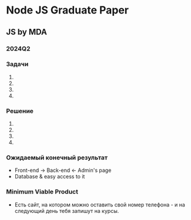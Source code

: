 # Node JS Graduate Paper
## JS by MDA
### 2024Q2

### Задачи
1.
2.
3.
4.

### Решение
1.
2.
3.
4.

### Ожидаемый конечный результат
* Front-end -> Back-end <- Admin's page
* Database & easy access to it

### Minimum Viable Product
* Есть сайт, на котором можно оставить свой номер телефона - и на следующий день тебя запишут на курсы.